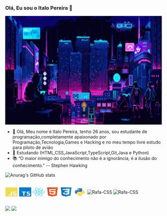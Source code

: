 ### Olá, Eu sou o Italo Pereira 👾
  <img align="center" height="350" width="900" 
    src=https://github.com/italodipereira/italodipereira/blob/c285766ca96e7d0cfe40804ddb790b7e2b639ef8/pixel-night.gif>
- 💬 Olá, Meu nome é Italo Pereira, tenho 26 anos, sou estudante de programação,completamente apaixonado por Programação,Tecnologia,Games e Hacking e no meu tempo livre estudo para piloto de avião
- 🌱 Estudando (HTML,CSS,JavaScript,TypeScript,Git,Java e Python) 
- 📚 “O maior inimigo do conhecimento não é a ignorância, é a ilusão do conhecimento." -- Stephen Hawking

![Anurag's GitHub stats](https://github-readme-stats.vercel.app/api?username=italodipereira&show_icons=true&theme=dark)

<div style="display: inline_block"><br>
  <img align="center" alt="Rafa-Js" height="30" width="40" src="https://raw.githubusercontent.com/devicons/devicon/master/icons/javascript/javascript-plain.svg">
  <img align="center" alt="Rafa-Ts" height="30" width="40" src="https://raw.githubusercontent.com/devicons/devicon/master/icons/typescript/typescript-plain.svg">
  <img align="center" alt="Rafa-React" height="30" width="40" src="https://raw.githubusercontent.com/devicons/devicon/master/icons/react/react-original.svg">
  <img align="center" alt="Rafa-HTML" height="30" width="40" src="https://raw.githubusercontent.com/devicons/devicon/master/icons/html5/html5-original.svg">
  <img align="center" alt="Rafa-CSS" height="30" width="40" src="https://raw.githubusercontent.com/devicons/devicon/master/icons/css3/css3-original.svg">
  <img align="center" alt="Rafa-Python" height="30" width="40" src="https://raw.githubusercontent.com/devicons/devicon/master/icons/python/python-original.svg">
  <img align="center" alt="Rafa-CSS" height="30" width="40"
  src="https://cdn.jsdelivr.net/gh/devicons/devicon/icons/git/git-original.svg" />
  <img align="center" alt="Rafa-CSS" height="30" width="40"
  src="https://cdn.jsdelivr.net/gh/devicons/devicon/icons/java/java-original.svg">
  </div>

  ##

  <div>
 <a href = "mailto:italodipereira@gmail.com"><img src="https://img.shields.io/badge/-Gmail-%23333?style=for-the-badge&logo=gmail&logoColor=red" target="_blank"></a>
  <a href="www.linkedin.com/in/italopereiraa" target="_blank"><img src="https://img.shields.io/badge/-LinkedIn-%230077B5?style=for-the-badge&logo=linkedin&logoColor=white" target="_blank"></a> 
  </div>






  
  

